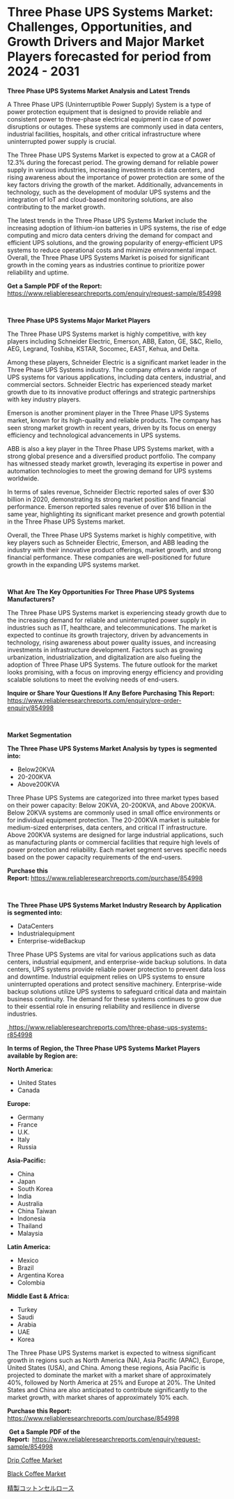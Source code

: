 <p><h1>Three Phase UPS Systems Market: Challenges, Opportunities, and Growth Drivers and Major Market Players forecasted for period from 2024 - 2031</h1></p><p><strong>Three Phase UPS Systems Market Analysis and Latest Trends</strong></p>
<p><p>A Three Phase UPS (Uninterruptible Power Supply) System is a type of power protection equipment that is designed to provide reliable and consistent power to three-phase electrical equipment in case of power disruptions or outages. These systems are commonly used in data centers, industrial facilities, hospitals, and other critical infrastructure where uninterrupted power supply is crucial. </p><p>The Three Phase UPS Systems Market is expected to grow at a CAGR of 12.3% during the forecast period. The growing demand for reliable power supply in various industries, increasing investments in data centers, and rising awareness about the importance of power protection are some of the key factors driving the growth of the market. Additionally, advancements in technology, such as the development of modular UPS systems and the integration of IoT and cloud-based monitoring solutions, are also contributing to the market growth.</p><p>The latest trends in the Three Phase UPS Systems Market include the increasing adoption of lithium-ion batteries in UPS systems, the rise of edge computing and micro data centers driving the demand for compact and efficient UPS solutions, and the growing popularity of energy-efficient UPS systems to reduce operational costs and minimize environmental impact. Overall, the Three Phase UPS Systems Market is poised for significant growth in the coming years as industries continue to prioritize power reliability and uptime.</p></p>
<p><strong>Get a Sample PDF of the Report:&nbsp;</strong> <a href="https://www.reliableresearchreports.com/enquiry/request-sample/854998">https://www.reliableresearchreports.com/enquiry/request-sample/854998</a></p>
<p>&nbsp;</p>
<p><strong>Three Phase UPS Systems Major Market Players</strong></p>
<p><p>The Three Phase UPS Systems market is highly competitive, with key players including Schneider Electric, Emerson, ABB, Eaton, GE, S&C, Riello, AEG, Legrand, Toshiba, KSTAR, Socomec, EAST, Kehua, and Delta. </p><p>Among these players, Schneider Electric is a significant market leader in the Three Phase UPS Systems industry. The company offers a wide range of UPS systems for various applications, including data centers, industrial, and commercial sectors. Schneider Electric has experienced steady market growth due to its innovative product offerings and strategic partnerships with key industry players.</p><p>Emerson is another prominent player in the Three Phase UPS Systems market, known for its high-quality and reliable products. The company has seen strong market growth in recent years, driven by its focus on energy efficiency and technological advancements in UPS systems.</p><p>ABB is also a key player in the Three Phase UPS Systems market, with a strong global presence and a diversified product portfolio. The company has witnessed steady market growth, leveraging its expertise in power and automation technologies to meet the growing demand for UPS systems worldwide.</p><p>In terms of sales revenue, Schneider Electric reported sales of over $30 billion in 2020, demonstrating its strong market position and financial performance. Emerson reported sales revenue of over $16 billion in the same year, highlighting its significant market presence and growth potential in the Three Phase UPS Systems market.</p><p>Overall, the Three Phase UPS Systems market is highly competitive, with key players such as Schneider Electric, Emerson, and ABB leading the industry with their innovative product offerings, market growth, and strong financial performance. These companies are well-positioned for future growth in the expanding UPS systems market.</p></p>
<p>&nbsp;</p>
<p><strong>What Are The Key Opportunities For Three Phase UPS Systems Manufacturers?</strong></p>
<p><p>The Three Phase UPS Systems market is experiencing steady growth due to the increasing demand for reliable and uninterrupted power supply in industries such as IT, healthcare, and telecommunications. The market is expected to continue its growth trajectory, driven by advancements in technology, rising awareness about power quality issues, and increasing investments in infrastructure development. Factors such as growing urbanization, industrialization, and digitalization are also fueling the adoption of Three Phase UPS Systems. The future outlook for the market looks promising, with a focus on improving energy efficiency and providing scalable solutions to meet the evolving needs of end-users.</p></p>
<p><strong>Inquire or Share Your Questions If Any Before Purchasing This Report:</strong> <a href="https://www.reliableresearchreports.com/enquiry/pre-order-enquiry/854998">https://www.reliableresearchreports.com/enquiry/pre-order-enquiry/854998</a></p>
<p>&nbsp;</p>
<p><strong>Market Segmentation</strong></p>
<p><strong>The Three Phase UPS Systems Market Analysis by types is segmented into:</strong></p>
<p><ul><li>Below20KVA</li><li>20-200KVA</li><li>Above200KVA</li></ul></p>
<p><p>Three Phase UPS Systems are categorized into three market types based on their power capacity: Below 20KVA, 20-200KVA, and Above 200KVA. Below 20KVA systems are commonly used in small office environments or for individual equipment protection. The 20-200KVA market is suitable for medium-sized enterprises, data centers, and critical IT infrastructure. Above 200KVA systems are designed for large industrial applications, such as manufacturing plants or commercial facilities that require high levels of power protection and reliability. Each market segment serves specific needs based on the power capacity requirements of the end-users.</p></p>
<p><strong>Purchase this Report:&nbsp;</strong><a href="https://www.reliableresearchreports.com/purchase/854998">https://www.reliableresearchreports.com/purchase/854998</a></p>
<p>&nbsp;</p>
<p><strong>The Three Phase UPS Systems Market Industry Research by Application is segmented into:</strong></p>
<p><ul><li>DataCenters</li><li>Industrialequipment</li><li>Enterprise-wideBackup</li></ul></p>
<p><p>Three Phase UPS Systems are vital for various applications such as data centers, industrial equipment, and enterprise-wide backup solutions. In data centers, UPS systems provide reliable power protection to prevent data loss and downtime. Industrial equipment relies on UPS systems to ensure uninterrupted operations and protect sensitive machinery. Enterprise-wide backup solutions utilize UPS systems to safeguard critical data and maintain business continuity. The demand for these systems continues to grow due to their essential role in ensuring reliability and resilience in diverse industries.</p></p>
<p><a href="https://www.reliableresearchreports.com/three-phase-ups-systems-r854998">&nbsp;https://www.reliableresearchreports.com/three-phase-ups-systems-r854998</a></p>
<p><strong>In terms of Region, the Three Phase UPS Systems Market Players available by Region are:</strong></p>
<p>
    <p> <strong> North America: </strong>
        <ul>
            <li>United States</li>
            <li>Canada</li>
        </ul>
        </p> 
    <p> <strong> Europe: </strong>
        <ul>
            <li>Germany</li>
            <li>France</li>
            <li>U.K.</li>
            <li>Italy</li>
            <li>Russia</li>
        </ul>
        </p> 
    <p> <strong> Asia-Pacific: </strong>
        <ul>
            <li>China</li>
            <li>Japan</li>
            <li>South Korea</li>
            <li>India</li>
            <li>Australia</li>
            <li>China Taiwan</li>
            <li>Indonesia</li>
            <li>Thailand</li>
            <li>Malaysia</li>
        </ul>
        </p> 
    <p> <strong> Latin America: </strong>
        <ul>
            <li>Mexico</li>
            <li>Brazil</li>
            <li>Argentina Korea</li>
            <li>Colombia</li>
        </ul>
        </p> 
    <p> <strong> Middle East & Africa: </strong>
        <ul>
            <li>Turkey</li>
            <li>Saudi</li>
            <li>Arabia</li>
            <li>UAE</li>
            <li>Korea</li>
        </ul>
    </p>
    </p>
<p><p>The Three Phase UPS Systems market is expected to witness significant growth in regions such as North America (NA), Asia Pacific (APAC), Europe, United States (USA), and China. Among these regions, Asia Pacific is projected to dominate the market with a market share of approximately 40%, followed by North America at 25% and Europe at 20%. The United States and China are also anticipated to contribute significantly to the market growth, with market shares of approximately 10% each.</p></p>
<p><strong>Purchase this Report: </strong><a href="https://www.reliableresearchreports.com/purchase/854998">https://www.reliableresearchreports.com/purchase/854998</a></p>
<p>&nbsp;<strong>Get a Sample PDF of the Report:&nbsp;&nbsp;</strong><a href="https://www.reliableresearchreports.com/enquiry/request-sample/854998">https://www.reliableresearchreports.com/enquiry/request-sample/854998</a></p>
<p><strong></strong></p>
<p><p><a href="https://github.com/mhrnetwork1/Market-Research-Report-List-1/blob/main/drip-coffee-market.md">Drip Coffee Market</a></p><p><a href="https://github.com/khadijahesham19/Market-Research-Report-List-1/blob/main/black-coffee-market.md">Black Coffee Market</a></p><p><a href="https://github.com/mohamedbakry57/Market-Research-Report-List-4/blob/main/9794861153159.md">精製コットンセルロース</a></p></p>